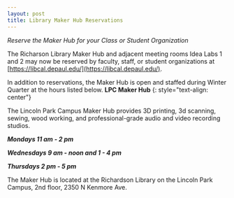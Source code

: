 ```yaml
---
layout: post
title: Library Maker Hub Reservations
---
```


*Reserve the Maker Hub for your Class or Student Organization*  

The Richarson Library Maker Hub and adjacent meeting rooms Idea Labs 1 and 2 may now be reserved by faculty, staff, or student organizations at [https://libcal.depaul.edu/](https://libcal.depaul.edu/).
 
In addition to reservations, the Maker Hub is open and staffed during Winter Quarter at the hours listed below.
**LPC Maker Hub**
{: style="text-align: center"}

The Lincoln Park Campus Maker Hub provides 3D printing, 3d scanning, sewing, wood working, and professional-grade audio and video recording studios.

***Mondays 11 am - 2 pm***

***Wednesdays 9 am - noon and 1 - 4 pm***

***Thursdays 2 pm - 5 pm***

The Maker Hub is located at the Richardson Library on the Lincoln Park Campus, 2nd floor, 2350 N Kenmore Ave.


  
